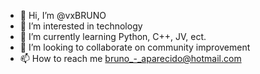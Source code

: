 - 👋 Hi, I’m @vxBRUNO
- 👀 I’m interested in technology
- 🌱 I’m currently learning Python, C++, JV, ect.
- 💞️ I’m looking to collaborate on community improvement
- 📫 How to reach me bruno_-_aparecido@hotmail.com

<!---
vxBRUNO/vxBRUNO is a ✨ special ✨ repository because its `README.md` (this file) appears on your GitHub profile.
You can click the Preview link to take a look at your changes.
--->
